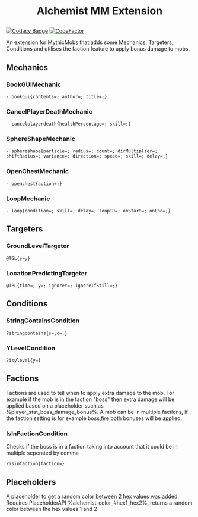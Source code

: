 # <p align=center> Alchemist MM Extension </p>

[![Codacy Badge](https://app.codacy.com/project/badge/Grade/5833d4e6d8a849c5ba05c4ad5458a43b)](https://app.codacy.com?utm_source=gh&utm_medium=referral&utm_content=&utm_campaign=Badge_grade) [![CodeFactor](https://www.codefactor.io/repository/github/bedwarshurts/alchemistmmextension/badge)](https://www.codefactor.io/repository/github/bedwarshurts/alchemistmmextension)

An extension for MythicMobs that adds some Mechanics, Targeters, Conditions and utilises the faction feature to apply bonus damage to mobs.

## Mechanics

### BookGUIMechanic

```
- bookgui{contents=; author=; title=;}
```

### CancelPlayerDeathMechanic

```
- cancelplayerdeath{healthPercentage=; skill=;}
```

### SphereShapeMechanic

```
- sphereshape{particle=; radius=; count=; dirMultiplier=; shiftRadius=; variance=; direction=; speed=; skill=; delay=;}
```

### OpenChestMechanic

```
- openchest{action=;}
```

### LoopMechanic

```
- loop{condition=; skill=; delay=; loopID=; onStart=; onEnd=;}
```

## Targeters

### GroundLevelTargeter

```
@TGL{y=;}
```

### LocationPredictingTargeter

```
@TPL{time=; y=; ignoreY=; ignoreIfStill=;}
```

## Conditions

### StringContainsCondition

```
?stringcontains{s=;c=;}
```

### YLevelCondition

```
?isylevel{y=}
```

## Factions

Factions are used to tell when to apply extra damage to the mob. For example if the mob is in the faction "boss" then extra damage will be applied based on a placeholder such as %player_stat_boss_damage_bonus%. A mob can be in multiple factions, if the faction setting is for example boss,fire both bonuses will be applied.

### IsInFactionCondition

Checks if the boss is in a faction taking into account that it could be in multiple seperated by comma
```
?isinfaction{faction=}
```

## Placeholders

A placeholder to get a random color between 2 hex values was added. Requires PlaceholderAPI %alchemist_color_#hex1_hex2%, returns a random color between the hex values 1 and 2

